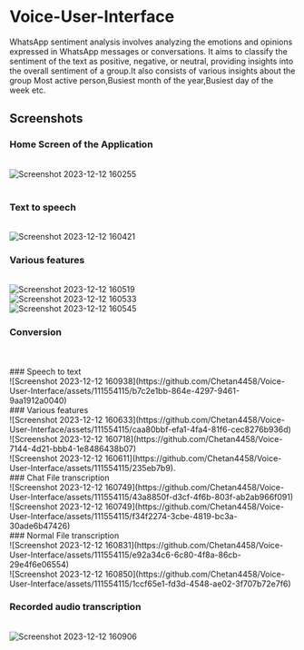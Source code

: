 # Voice-User-Interface


WhatsApp sentiment analysis involves analyzing the emotions and opinions expressed in WhatsApp messages or conversations. It aims to classify the sentiment of the text as positive, negative, or neutral, providing insights into the overall sentiment of a group.It also consists of various insights about the group Most active person,Busiest month of the year,Busiest day of the week etc.



## Screenshots
### Home Screen of the Application
<br />![Screenshot 2023-12-12 160255](https://github.com/Chetan4458/Voice-User-Interface/assets/111554115/3e4979ec-78fb-40f0-a8cb-da17bd410849)
<br />
<br />
### Text to speech
<br />![Screenshot 2023-12-12 160421](https://github.com/Chetan4458/Voice-User-Interface/assets/111554115/e35f92c9-82c4-4217-b74d-d317a3a1bedc)
### Various features
<br />![Screenshot 2023-12-12 160519](https://github.com/Chetan4458/Voice-User-Interface/assets/111554115/26010675-564c-400a-bbd3-906e77638de1)
<br />![Screenshot 2023-12-12 160533](https://github.com/Chetan4458/Voice-User-Interface/assets/111554115/2b8d7a1f-e6a2-4fb8-87da-68254e675e9b)
<br />![Screenshot 2023-12-12 160545](https://github.com/Chetan4458/Voice-User-Interface/assets/111554115/6ace76a9-64fa-491a-b6fe-0d3cc552155d)
<br />
### Conversion
<br />
<br />
### Speech to text
<br />![Screenshot 2023-12-12 160938](https://github.com/Chetan4458/Voice-User-Interface/assets/111554115/b7c2e1bb-864e-4297-9461-9aa1912a0040)
<br />
### Various features
<br />![Screenshot 2023-12-12 160633](https://github.com/Chetan4458/Voice-User-Interface/assets/111554115/caa80bbf-efa1-4fa4-81f6-cec8276b936d)
<br />![Screenshot 2023-12-12 160718](https://github.com/Chetan4458/Voice-7144-4d21-bbb4-1e8486438b07)
<br />![Screenshot 2023-12-12 160611](https://github.com/Chetan4458/Voice-User-Interface/assets/111554115/235eb7b9).
<br />
### Chat File transcription
<br />![Screenshot 2023-12-12 160749](https://github.com/Chetan4458/Voice-User-Interface/assets/111554115/43a8850f-d3cf-4f6b-803f-ab2ab966f091)
<br />![Screenshot 2023-12-12 160749](https://github.com/Chetan4458/Voice-User-Interface/assets/111554115/f34f2274-3cbe-4819-bc3a-30ade6b47426)

<br />
### Normal File transcription
<br /> ![Screenshot 2023-12-12 160831](https://github.com/Chetan4458/Voice-User-Interface/assets/111554115/e92a34c6-6c80-4f8a-86cb-29e4f6e06554)
<br />![Screenshot 2023-12-12 160850](https://github.com/Chetan4458/Voice-User-Interface/assets/111554115/1ccf65e1-fd3d-4548-ae02-3f707b72e7f6)

### Recorded audio transcription
<br />![Screenshot 2023-12-12 160906](https://github.com/Chetan4458/Voice-User-Interface/assets/111554115/bb9b7950-3e57-40db-8d47-a169e5638cd1)





